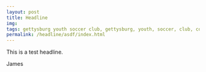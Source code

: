 ```yaml
---
layout: post
title: Headline
img: 
tags: gettysburg youth soccer club, gettysburg, youth, soccer, club, contact
permalink: /headline/asdf/index.html
---
```

This is a test headline.

James
